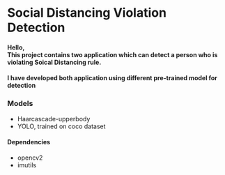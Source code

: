 <h1>Social Distancing Violation Detection</h1>
<h4>Hello,</br> This project contains two application which can detect a person who is violating Soical Distancing rule.</h4>
<h4>I have developed both application using different pre-trained model for detection</h4>
<h3>Models</h3>
    <ul>
    <li>Haarcascade-upperbody</li>
    <li>YOLO, trained on coco dataset</li>
    </ul>
<h4>Dependencies</h4>
    <ul>
    <li>opencv2</li>
    <li>imutils</li>
    </ul>

